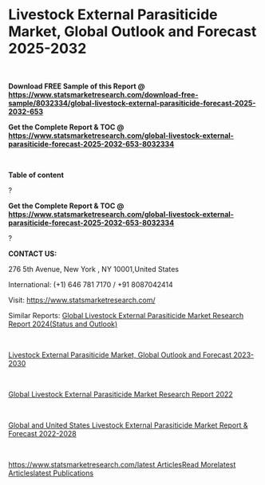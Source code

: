 <h1>Livestock External Parasiticide Market, Global Outlook and Forecast 2025-2032</h1><br/><p><strong>Download FREE Sample of this Report @ <a href="https://www.statsmarketresearch.com/download-free-sample/8032334/global-livestock-external-parasiticide-forecast-2025-2032-653">https://www.statsmarketresearch.com/download-free-sample/8032334/global-livestock-external-parasiticide-forecast-2025-2032-653</a></strong></p>
 
 
 
 <div><b>Get the Complete Report & TOC @ <a href="https://www.statsmarketresearch.com/global-livestock-external-parasiticide-forecast-2025-2032-653-8032334">https://www.statsmarketresearch.com/global-livestock-external-parasiticide-forecast-2025-2032-653-8032334</a></b></div>
 
 
 
 <p><br />
 
 <b>Table of content</b></p>
 
 
 
 <p>? </p>
 
 
 
 <div><b>Get the Complete Report & TOC @ <a href="https://www.statsmarketresearch.com/global-livestock-external-parasiticide-forecast-2025-2032-653-8032334">https://www.statsmarketresearch.com/global-livestock-external-parasiticide-forecast-2025-2032-653-8032334</a></b></div>
 
 
 
 <p>? </p>
 
 
 
 <p><b>CONTACT US:</b><br />
 
 276 5th Avenue, New York , NY 10001,United States<br />
 
 International: (+1) 646 781 7170 / +91 8087042414<br />
 
 Visit: <a href="https://www.statsmarketresearch.com/">https://www.statsmarketresearch.com/</a><br />
 
 Similar Reports: <a href="https://www.statsmarketresearch.com/global-livestock-external-parasiticide-forecast-2025-2032-653-8032334">Global Livestock External Parasiticide Market Research Report 2024(Status and Outlook)</a><br />
 
 <br />
 
 <a href="https://www.statsmarketresearch.com/global-livestock-external-parasiticide-forecast-2025-2032-653-8032334">Livestock External Parasiticide Market, Global Outlook and Forecast 2023-2030</a><br />
 
 <br />
 
 <a href="https://www.statsmarketresearch.com/global-livestock-external-parasiticide-forecast-2025-2032-653-8032334">Global Livestock External Parasiticide Market Research Report 2022</a><br />
 
 <br />
 
 <a href="https://www.statsmarketresearch.com/global-livestock-external-parasiticide-forecast-2025-2032-653-8032334">Global and United States Livestock External Parasiticide Market Report & Forecast 2022-2028</a><br />
 
 <br />
 
 <a href="https://gyeongbokgung.com">https://www.statsmarketresearch.com/</a><a href="https://hallyeomaritime.com">latest Articles</a><a href="https://jingwansa.com">Read More</a><a href="https://nguoiviet.jp/">latest Articles</a><a href="https://www.intelmarketresearch.com/">latest Publications</a></p>